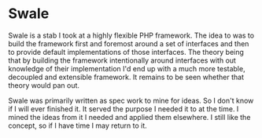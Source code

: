 Swale
=====

Swale is a stab I took at a highly flexible PHP framework.  The idea to was to build the framework first and foremost around a set of interfaces and then to provide default implementations of those interfaces.  The theory being that by building the framework intentionally around interfaces with out knowledge of their implementation I'd end up with a much more testable, decoupled and extensible framework.  It remains to be seen whether that theory would pan out.

Swale was primarily written as spec work to mine for ideas. So I don't know if I will ever finished it.  It served the purpose I needed it to at the time.  I mined the ideas from it I needed and applied them elsewhere.  I still like the concept, so if I have time I may return to it.
